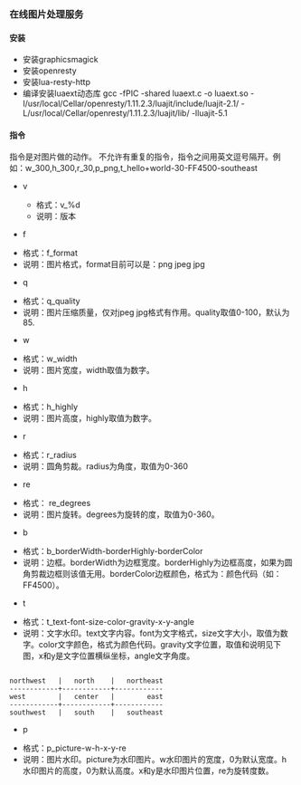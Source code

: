 ### 在线图片处理服务

#### 安装

+ 安装graphicsmagick
+ 安装openresty
+ 安装lua-resty-http
+ 编译安装luaext动态库
gcc -fPIC -shared luaext.c -o luaext.so -I/usr/local/Cellar/openresty/1.11.2.3/luajit/include/luajit-2.1/ -L/usr/local/Cellar/openresty/1.11.2.3/luajit/lib/ -lluajit-5.1


#### 指令

指令是对图片做的动作。
不允许有重复的指令，指令之间用英文逗号隔开。例如：w_300,h_300,r_30,p_png,t_hello+world-30-FF4500-southeast


+ v

  - 格式：v_%d
  - 说明：版本

+ f

 - 格式：f_format
 - 说明：图片格式，format目前可以是：png jpeg jpg

+ q

 - 格式：q_quality
 - 说明：图片压缩质量，仅对jpeg jpg格式有作用。quality取值0-100，默认为85.

+ w

 - 格式：w_width
 - 说明：图片宽度，width取值为数字。

+ h

 - 格式：h_highly
 - 说明：图片高度，highly取值为数字。

+ r

 - 格式：r_radius
 - 说明：圆角剪裁。radius为角度，取值为0-360

+ re

 - 格式： re_degrees
 - 说明：图片旋转。degrees为旋转的度，取值为0-360。

+ b

 - 格式：b_borderWidth-borderHighly-borderColor
 - 说明：边框。borderWidth为边框宽度。borderHighly为边框高度，如果为圆角剪裁边框则该值无用。borderColor边框颜色，格式为：颜色代码（如：FF4500）。

+ t

 - 格式：t_text-font-size-color-gravity-x-y-angle
 - 说明：文字水印。text文字内容。font为文字格式，size文字大小，取值为数字。color文字颜色，格式为颜色代码。gravity文字位置，取值和说明见下图，x和y是文字位置横纵坐标，angle文字角度。


```

northwest   |   north    |   northeast
------------+------------+------------
west        |   center   |        east 
------------+------------+------------
southwest   |   south    |   southeast

```


+ p

 - 格式：p_picture-w-h-x-y-re
 - 说明：图片水印。picture为水印图片。w水印图片的宽度，0为默认宽度。h水印图片的高度，0为默认高度。x和y是水印图片位置，re为旋转度数。


